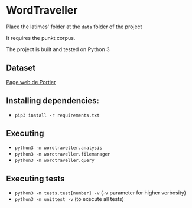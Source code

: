 # WordTraveller
Place the latimes' folder at the `data` folder of the project

It requires the punkt corpus.

The project is built and tested on Python 3

## Dataset
[Page web de Portier](http://p6e7p7.freeshell.org/teaching_2018_2019/)

## Installing dependencies:
- `pip3 install -r requirements.txt`

## Executing
- `python3 -m wordtraveller.analysis`
- `python3 -m wordtraveller.filemanager`
- `python3 -m wordtraveller.query`

## Executing tests
- `python3 -m tests.test[number] -v` (-v parameter for higher verbosity)
- `python3 -m unittest -v` (to execute all tests)

